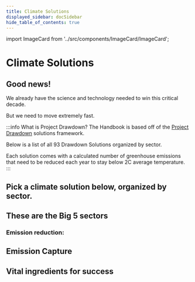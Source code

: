 ```yaml
---
title: Climate Solutions
displayed_sidebar: docSidebar
hide_table_of_contents: true
---
```

import ImageCard from '../src/components/ImageCard/ImageCard';

# Climate Solutions

## Good news!

We already have the science and technology needed to win this critical decade.

But we need to move extremely fast.

:::info What is Project Drawdown?
The Handbook is based off of the [Project Drawdown](https://drawdown.org/solutions/table-of-solutions) solutions framework.

Below is a list of all 93 Drawdown Solutions organized by sector.

Each solution comes with a calculated number of greenhouse emissions that need to be reduced each year to stay below 2C average temperature.
:::


## **Pick a climate solution below, organized by sector.**

## These are the Big 5 sectors

### Emission reduction:
<div style={{ display: 'flex', flexWrap: 'wrap'}}>

  <ImageCard 
        title="Electricity"
        description="In order to electrify everything with zero emissions, we need to upgrade our entire infrastructure"
        imageUrl="/img/electricity.png"
        linkUrl="/sector-electricity"
    />
    <ImageCard 
        title="Food, Agriculture, and Land Use"
        description="Food waste, forest protection, meat production, all play a major role"
        imageUrl="/img/food-agriculture-and-land-use.jpg"
        linkUrl="/sector-food-agriculture-and-land-use"
    />
    <ImageCard 
        title="Industry"
        description="Materials such as cement, steel, and iron all need new manufacturing processes"
        imageUrl="/img/industry.jpg"
        linkUrl="/sector-industry"
    />
    <ImageCard 
        title="Transportation"
        description="Electrification as well as the promotion of public transit and urban design"
        imageUrl="/img/transportation.jpeg"
        linkUrl="/sector-transportation"
    />
    <ImageCard 
        title="Buildings"
        description="Heating, cooling, electricity and more. All need to be reimagined"
        imageUrl="/img/buildings.jpg"
        linkUrl="/sector-buildings"
    />

</div>

## Emission Capture

<div style={{ display: 'flex', flexWrap: 'wrap'}}>

<ImageCard 
    title="Land Sinks"
    description="Carbon sequestration through plants, soil, and other living systems"
    imageUrl="/img/land-sinks.jpg"
    linkUrl="/sector-land-sinks"
/>
<ImageCard 
    title="Coastal and Ocean Sinks"
    description="Coastal and ocean sinks can absorb and sequester large amounts of carbon dioxide"
    imageUrl="/img/coastal-and-ocean-sinks.png"
    linkUrl="/sector-coastal-and-ocean-sinks"
/>
<ImageCard 
    title="Engineered Sinks"
    description="Creating new mechanical systems for capturing carbon in addition to natural sinks"
    imageUrl="/img/biochar-production.jpg"
    linkUrl="/sector-engineered-sinks"
/>

</div>

## Vital ingredients for success

<div style={{ display: 'flex', flexWrap: 'wrap'}}>

<ImageCard 
    title="Health and Education"
    description="Ensuring an equitable transition, building resilience, and fostering informed decision-making"
    imageUrl="/img/healthy-lifestyle.jpg"
    linkUrl="/sector-health-and-education"
/>
<ImageCard 
    title="Climate Adaptation"
    description="We need to quickly adjust and respond to the impacts of climate change"
    imageUrl="/img/adaptation.jpg"
    linkUrl="/sector-climate-adaptation"
/>
<ImageCard 
    title="Media and Journalism"
    description="Essential to drive systemic change, mobilize public support, and hold those in power accountable"
    imageUrl="/img/journalism.jpg"
    linkUrl="/sector-media-and-journalism"
/>
<ImageCard 
    title="Advocacy or Policy"
    description="Ensuring we have enough funding and political support. Reforming bureaucratic systems that slow down progress"
    imageUrl="/img/advocacy-and-policy.jpg"
    linkUrl="/sector-advocacy-or-policy"
/>

</div>
